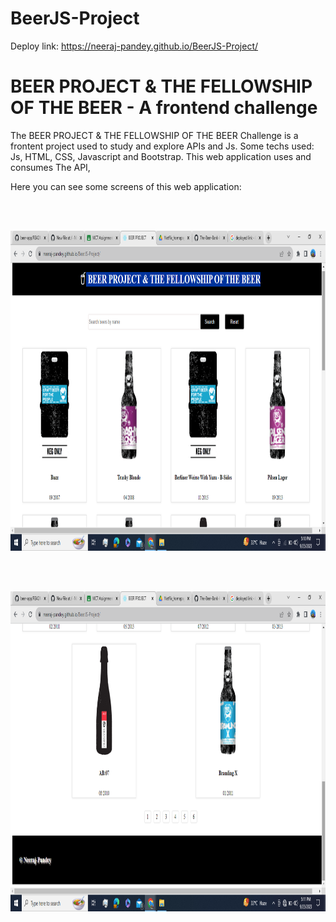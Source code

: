 # BeerJS-Project

Deploy link: https://neeraj-pandey.github.io/BeerJS-Project/

#  BEER PROJECT & THE FELLOWSHIP OF THE BEER - A frontend challenge

The  BEER PROJECT & THE FELLOWSHIP OF THE BEER Challenge is a frontent project used to study and explore APIs and Js. Some techs used: Js, HTML, CSS, Javascript and Bootstrap. This web application uses and consumes The API,

Here you can see some screens of this web application:

<br>
<br>

<img
src="https://github.com/NEERAJ-PANDEY/BeerJS-Project/blob/684ba59174e0518a3b4a8433750ae6d0e49d06b2/Screenshot%20(1440).png"
raw=true
alt="Advanced search screen" 
height="512px" 
/>

<br>
<br>

<img
src="https://github.com/NEERAJ-PANDEY/BeerJS-Project/blob/725454ec2578ce4ad617916b92fc7feb3606d1a4/Screenshot%20(1441).png"
raw=true
alt="Advanced search screen" 
height="512px" 
/>

<br>
<br>
